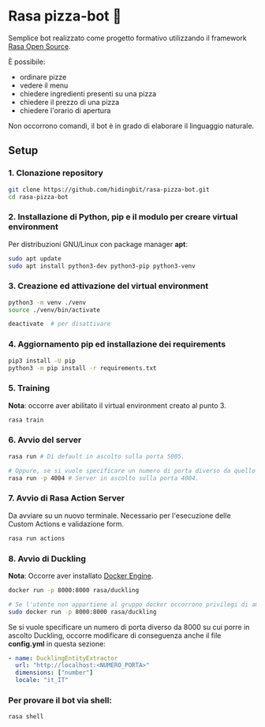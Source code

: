 # Rasa pizza-bot 🍕

Semplice bot realizzato come progetto formativo utilizzando il framework [Rasa Open Source](https://rasa.com/).

È possibile:
- ordinare pizze
- vedere il menu
- chiedere ingredienti presenti su una pizza
- chiedere il prezzo di una pizza
- chiedere l'orario di apertura

Non occorrono comandi, il bot è in grado di elaborare il linguaggio naturale.
## Setup 
### 1. Clonazione repository
```sh
git clone https://github.com/hidingbit/rasa-pizza-bot.git
cd rasa-pizza-bot
```
### 2. Installazione di Python, pip e il modulo per creare virtual environment 
Per distribuzioni GNU/Linux con package manager **apt**:
```sh
sudo apt update
sudo apt install python3-dev python3-pip python3-venv
```
### 3. Creazione ed attivazione del virtual environment
```sh
python3 -m venv ./venv
source ./venv/bin/activate

deactivate  # per disattivare
```
### 4. Aggiornamento pip ed installazione dei requirements
```sh
pip3 install -U pip
python3 -m pip install -r requirements.txt
```
### 5. Training
**Nota**: occorre aver abilitato il virtual environment creato al punto 3.
```sh
rasa train
```
### 6. Avvio del server
```sh
rasa run # Di default in ascolto sulla porta 5005.

# Oppure, se si vuole specificare un numero di porta diverso da quello di default
rasa run -p 4004 # Server in ascolto sulla porta 4004.
```
### 7. Avvio di Rasa Action Server
Da avviare su un nuovo terminale.
Necessario per l'esecuzione delle Custom Actions e validazione form.
```sh
rasa run actions
```
### 8. Avvio di Duckling
**Nota**: Occorre aver installato [Docker Engine](https://docs.docker.com/engine/install/).
```sh
docker run -p 8000:8000 rasa/duckling

# Se l'utente non appartiene al gruppo docker occorrono privilegi di amministratore.
sudo docker run -p 8000:8000 rasa/duckling
```
Se si vuole specificare un numero di porta diverso da 8000 su cui porre in ascolto Duckling, occorre modificare di conseguenza anche il file **config.yml** in questa sezione:
```yaml
- name: DucklingEntityExtractor
  url: "http://localhost:<NUMERO_PORTA>"
  dimensions: ["number"]
  locale: "it_IT"
```
### Per provare il bot via shell:
```sh
rasa shell
```
